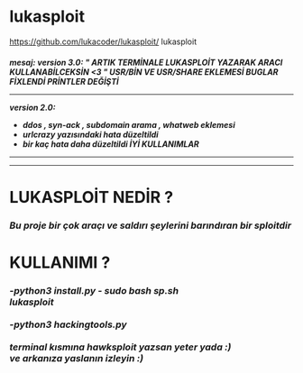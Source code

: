 # lukasploit
https://github.com/lukacoder/lukasploit/
lukasploit
<i><h4>mesaj: 
 version 3.0: 
" ARTIK TERMİNALE LUKASPLOİT YAZARAK ARACI KULLANABİLCEKSİN <3 "
   USR/BİN VE USR/SHARE EKLEMESİ 
   BUGLAR FİXLENDİ 
   PRİNTLER DEĞİŞTİ
 ____________
 version 2.0:
 - ddos , syn-ack , subdomain arama , whatweb eklemesi 
 - urlcrazy yazısındaki hata düzeltildi 
 - bir kaç hata daha düzeltildi 
 İYİ KULLANIMLAR
 ____________
 ____________
 </code></i></h4>

<h1>LUKASPLOİT NEDİR ?</h1>
<h3><i>Bu proje bir çok araçı ve saldırı şeylerini barındıran bir sploitdir </h3></i>
<h1>KULLANIMI ? </h1>

<h3><i>
 -python3 install.py
 - sudo  bash sp.sh
  <br>lukasploit </br>
  <br> -python3 hackingtools.py </br>
 <br>terminal kısmına hawksploit yazsan yeter yada :) </br>
  ve arkanıza yaslanın izleyin :) </h3></i>
